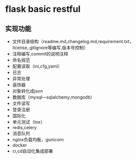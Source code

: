 # flask basic restful

## 实现功能

* 文件目录结构（readme.md,changelog.md,requirement.txt，license,.gitignore等编写,版本号控制）
* 注释编写,commit的说明注释
* 命名规范
* 配置读取（ini,cfg,yaml）
* 日志
* 异常处理
* 装饰器
* 对象转化成json
* 数据库（mysql—sqlalchemy,mongodb）
* 文件读写
* 登录注册
* 国际化
* 单元测试（tox）
* redis,celery
* 消息队列
* nginx负载均衡，gunicorn
* docker
* ci,cd自动化集成部署



